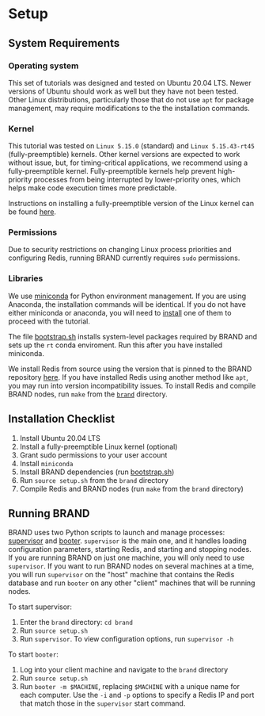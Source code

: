 # Setup
## System Requirements
### Operating system
This set of tutorials was designed and tested on Ubuntu 20.04 LTS. Newer versions of Ubuntu should work as well but they have not been tested. Other Linux distributions, particularly those that do not use `apt` for package management, may require modifications to the the installation commands.

### Kernel
This tutorial was tested on `Linux 5.15.0` (standard) and `Linux 5.15.43-rt45` (fully-preemptible) kernels. Other kernel versions are expected to work without issue, but, for timing-critical applications, we recommend using a fully-preemptible kernel. Fully-preemptible kernels help prevent high-priority processes from being interrupted by lower-priority ones, which helps make code execution times more predictable.

Instructions on installing a fully-preemptible version of the Linux kernel can be found [here](https://github.com/brandbci/brand/blob/main/doc/preempt_rt.md).

### Permissions
Due to security restrictions on changing Linux process priorities and configuring Redis, running BRAND currently requires `sudo` permissions.

### Libraries
We use [miniconda](https://docs.conda.io/en/latest/miniconda.html) for Python environment management. If you are using Anaconda, the installation commands will be identical. If you do not have either miniconda or anaconda, you will need to [install](https://conda.io/projects/conda/en/stable/user-guide/install/linux.html) one of them to proceed with the tutorial.

The file [bootstrap.sh](https://github.com/brandbci/brand/blob/main/bootstrap.sh) installs system-level packages required by BRAND and sets up the `rt` conda enviroment. Run this after you have installed miniconda.

We install Redis from source using the version that is pinned to the BRAND repository [here](https://github.com/brandbci/brand/tree/main/lib). If you have installed Redis using another method like `apt`, you may run into version incompatibility issues. To install Redis and compile BRAND nodes, run `make` from the [`brand`](../brand) directory.

## Installation Checklist
1. Install Ubuntu 20.04 LTS
2. Install a fully-preemptible Linux kernel (optional)
3. Grant sudo permissions to your user account
4. Install `miniconda`
5. Install BRAND dependencies (run [bootstrap.sh](../brand/bootstrap.sh))
6. Run `source setup.sh` from the `brand` directory
7. Compile Redis and BRAND nodes (run `make` from the `brand` directory)

## Running BRAND
BRAND uses two Python scripts to launch and manage processes: [supervisor](https://github.com/brandbci/brand/tree/main/lib/python/brand/supervisor.py) and [booter](https://github.com/brandbci/brand/tree/main/lib/python/brand/booter.py). `supervisor` is the main one, and it handles loading configuration parameters, starting Redis, and starting and stopping nodes. If you are running BRAND on just one machine, you will only need to use `supervisor`. If you want to run BRAND nodes on several machines at a time, you will run `supervisor` on the "host" machine that contains the Redis database and run `booter` on any other "client" machines that will be running nodes.

To start supervisor:
1. Enter the `brand` directory: `cd brand`
2. Run `source setup.sh`
3. Run `supervisor`. To view configuration options, run `supervisor -h`

To start `booter`:
1. Log into your client machine and navigate to the `brand` directory
2. Run `source setup.sh`
3. Run `booter -m $MACHINE`, replacing `$MACHINE` with a unique name for each computer. Use the `-i` and `-p` options to specify a Redis IP and port that match those in the `supervisor` start command.
